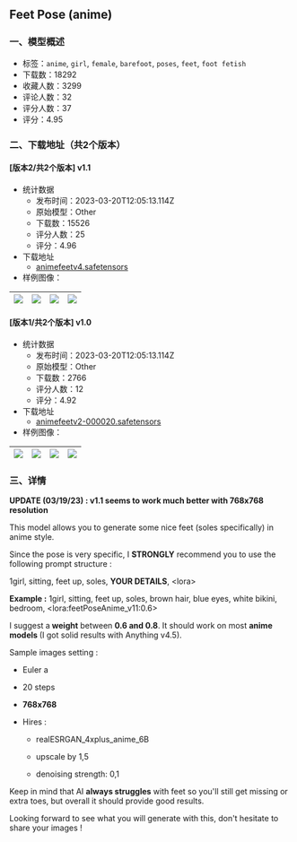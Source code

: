 ## Feet Pose (anime)
### 一、模型概述

- 标签：`anime`, `girl`, `female`, `barefoot`, `poses`, `feet`, `foot fetish`
- 下载数：18292
- 收藏人数：3299
- 评论人数：32
- 评分人数：37
- 评分：4.95

### 二、下载地址（共2个版本）

#### [版本2/共2个版本] v1.1

- 统计数据
  - 发布时间：2023-03-20T12:05:13.114Z
  - 原始模型：Other
  - 下载数：15526
  - 评分人数：25
  - 评分：4.96
- 下载地址
  - [animefeetv4.safetensors](https://civitai.com/api/download/models/25848)
- 样例图像：

| <img src="https://image.civitai.com/xG1nkqKTMzGDvpLrqFT7WA/ce1f08df-4f4c-4c2e-3304-af33f5617d00/width=450/284202.jpeg" /> | <img src="https://image.civitai.com/xG1nkqKTMzGDvpLrqFT7WA/1fd6c9d8-1bb7-49fc-ea69-7a560b5f4b00/width=450/284201.jpeg" /> | <img src="https://image.civitai.com/xG1nkqKTMzGDvpLrqFT7WA/2f6f1c85-a247-4a7a-16ac-e51309105600/width=450/284200.jpeg" /> | <img src="https://image.civitai.com/xG1nkqKTMzGDvpLrqFT7WA/39fd2e93-70b9-4bac-e569-61e19c94d900/width=450/284199.jpeg" /> |
| ---- | ---- | ---- | ---- |

#### [版本1/共2个版本] v1.0

- 统计数据
  - 发布时间：2023-03-20T12:05:13.114Z
  - 原始模型：Other
  - 下载数：2766
  - 评分人数：12
  - 评分：4.92
- 下载地址
  - [animefeetv2-000020.safetensors](https://civitai.com/api/download/models/22236)
- 样例图像：

| <img src="https://image.civitai.com/xG1nkqKTMzGDvpLrqFT7WA/fffdc7a2-4584-490a-1d00-3e90e6b50000/width=450/238720.jpeg" /> | <img src="https://image.civitai.com/xG1nkqKTMzGDvpLrqFT7WA/9be36087-9adc-4078-1391-effd0e18ab00/width=450/238723.jpeg" /> | <img src="https://image.civitai.com/xG1nkqKTMzGDvpLrqFT7WA/04135f5b-1460-479b-c646-64d21786ed00/width=450/238722.jpeg" /> | <img src="https://image.civitai.com/xG1nkqKTMzGDvpLrqFT7WA/ed9353be-431a-475b-9947-f15954d8ba00/width=450/238721.jpeg" /> |
| ---- | ---- | ---- | ---- |


### 三、详情
<p><strong>UPDATE (03/19/23) : v1.1 seems to work much better with 768x768 resolution</strong></p><p></p><p>This model allows you to generate some nice feet (soles specifically) in anime style.</p><p></p><p>Since the pose is very specific, I <strong>STRONGLY</strong> recommend you to use the following prompt structure :</p><p></p><p>1girl, sitting, feet up, soles, <strong>YOUR DETAILS</strong>, &lt;lora&gt;</p><p></p><p><strong>Example :</strong> 1girl, sitting, feet up, soles, brown hair, blue eyes, white bikini, bedroom, &lt;lora:feetPoseAnime_v11:0.6&gt;</p><p></p><p>I suggest a<strong> weight</strong> between <strong>0.6 and 0.8</strong>. It should work on most <strong>anime models </strong>(I got solid results with Anything v4.5).</p><p></p><p>Sample images setting :</p><ul><li><p>Euler a</p></li><li><p>20 steps</p></li><li><p><strong>768x768</strong></p></li><li><p>Hires :</p><ul><li><p>realESRGAN_4xplus_anime_6B</p></li><li><p>upscale by 1,5</p></li><li><p>denoising strength: 0,1</p></li></ul></li></ul><p></p><p>Keep in mind that AI <strong>always struggles</strong> with feet so you'll still get missing or extra toes, but overall it should provide good results.</p><p></p><p>Looking forward to see what you will generate with this, don't hesitate to share your images !</p>